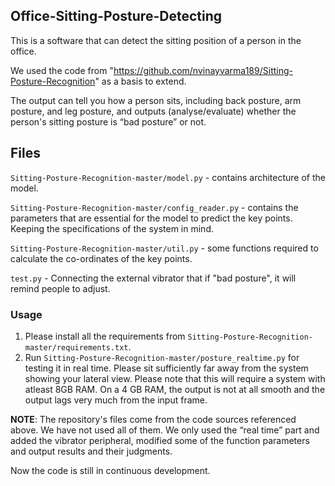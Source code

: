 ## Office-Sitting-Posture-Detecting

This is a software that can detect the sitting position of a person in the office.

We used the code from "https://github.com/nvinayvarma189/Sitting-Posture-Recognition" as a basis to extend.

The output can tell you how a person sits, including back posture, arm posture, and leg posture, and outputs (analyse/evaluate) whether the person's sitting posture is “bad posture” or not.

## Files
`Sitting-Posture-Recognition-master/model.py` - contains architecture of the model.

`Sitting-Posture-Recognition-master/config_reader.py` - contains the parameters that are essential for the model to predict the key points. Keeping the specifications of the system in mind.

`Sitting-Posture-Recognition-master/util.py` - some functions required to calculate the co-ordinates of the key points.

`test.py` - Connecting the external vibrator that if "bad posture", it will remind people to adjust.

### Usage 

1. Please install all the requirements from `Sitting-Posture-Recognition-master/requirements.txt`.
2. Run `Sitting-Posture-Recognition-master/posture_realtime.py` for testing it in real time. Please sit sufficiently far away from the system showing your lateral view. Please note that this will require a system with atleast 8GB RAM. On a 4 GB RAM, the output is not at all smooth and the output lags very much from the input frame.

**NOTE**: The repository's files come from the code sources referenced above. We have not used all of them. We only used the “real time” part and added the vibrator peripheral, modified some of the function parameters and output results and their judgments.

Now the code is still in continuous development.
